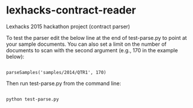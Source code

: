 
# lexhacks-contract-reader

Lexhacks 2015 hackathon project (contract parser)

To test the parser edit the below line at the end of test-parse.py to point at your sample documents. You can also set a limit on the number of documents to scan with the second argument (e.g., 170 in the example below):

```

parseSamples('samples/2014/QTR1', 170)

```

Then run test-parse.py from the command line:

```

python test-parse.py

```
